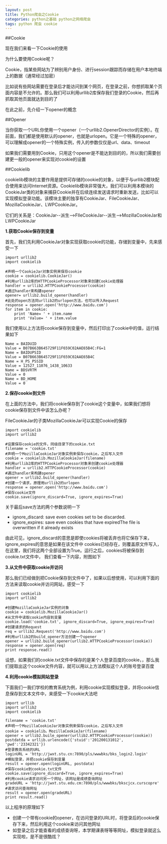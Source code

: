 ```yaml
---
layout: post
title: Python爬虫之Cookie
categories: python之基础 python之网络爬虫
tags: python 爬虫 cookie
---
```


##Cookie

现在我们来看一下Cookie的使用

为什么要使用Cookie呢？

Cookie，指某些网站为了辨别用户身份、进行session跟踪而存储在用户本地终端上的数据（通常经过加密）

比如说有些网站需要在登录后才能访问到某个网页，在登录之前，你想抓取某个页面内容是不允许的。那么我们可以利用urllib2库保存我们登录的Cookie，然后再抓取其他页面就达到目的了

在此之前，先介绍一下opener的概念

##Opener

当你获取一个URL你使用一个opener（一个urllib2.OpenerDirector的实例）。在前面，我们都是使用默认的opener，也就是urlopen。它是一个特殊的opener，可以理解成opener的一个特殊实例，传入的参数仅仅是url、data、timeout

如果我们需要用到Cookie，只用这个opener是不能达到目的的，所以我们需要创建更一般的opener来实现对cookie的设置

##Cookielib

cookielib模块的主要作用是提供可存储的cookie的对象，以便于与urllib2模块配合使用来访问Internet资源。Cookielib模块非常强大，我们可以利用本模块的CookieJar类的对象来捕获Cookie并在后续连续发送请求时重新发送，比如可以实现模拟登录功能。该模块主要的独享有CookieJar、FileCookieJar、MozillaCookieJar、LWPCookieJar。

它们的关系是：CookieJar--派生-->FIleCookieJar--派生-->MozillaCookieJar和LWPCookieJar

**1.获取Cookie保存到变量**

首先，我们先利用CookieJar对象实现获取cookie的功能，存储到变量中，先来感受一下

```
import urllib2
import cookielib

#声明一个CookieJar对象实例来保存cookie
cookie = cookielib.CookieJar()
#利用urllib2库的HTTPCookieProcessor对象来创建Cookie处理器
handler = urllib2.HTTPCookieProcessor(cookie)
#通过handler来构建opener
opener= urllib2.build_opener(handler)
#此处的open方法同urllib2的urlopen方法，也可以传入Request
response = opener.open('http://www.baidu.com')
for item in cookie:
	print 'Name= ' + item.name
	print 'Value= ' + item.value
```

我们使用以上方法将cookie保存到变量中，然后打印出了cookie中的值，运行结果如下

```
Name = BAIDUID
Value = B07B663B645729F11F659C02AAE65B4C:FG=1
Name = BAIDUPSID
Value = B07B663B645729F11F659C02AAE65B4C
Name = H_PS_PSSID
Value = 12527_11076_1438_10633
Name = BDSVRTM
Value = 0
Name = BD_HOME
Value = 0
```

**2.保存cookie到文件**

在上面的方法中，我们将cookie保存到了cookie这个变量中，如果我们想将cookie保存到文件中该怎么办呢？

FileCookieJar的子类MozillaCookieJar可以实现Cookie的保存

```
import cookielib
import urllib2

#设置保存cookie的文件，同级目录下的cookie.txt
filename = 'cookie.txt'
#声明一个MozillaCookieJar对象实例来保存cookie，之后写入文件
cookie = cookielib.MozillaCookieJar(filename)
#利用urllib2库的HTTPCookieProcessor对象来创建cookie处理器
handler = urllib2.HTTPCookieProcessor(cookie)
#通过handler来构建opener
opener = urllib2.build_opener(handler)
#创建一个请求，原理用urllib2的urlopen
response = opener.open('http://www.baidu.com')
#保存cookie文件
cookie.save(ignore_discard=True, ignore_expires=True)
```

关于最后save方法的两个参数说明一下

* ignore_discard: save even cookies set to be discarded. 
* ignore_expires: save even cookies that have expiredThe file is overwritten if it already exists

由此可见，ignore_discard的意思是即使cookies将被丢弃也将它保存下来，ignore_expires的意思是如果在该文件中 cookies已经存在，则覆盖原文件写入，在这里，我们将这两个全部设置为True。运行之后，cookies将被保存到cookie.txt文件中， 我们查看一下内容，附图如下

**3.从文件中获取cookie并访问**

那么我们已经做到把Cookie保存到文件中了，如果以后想使用，可以利用下面的方法来读取cookie并访问网站，感受一下

```
import cookielib
import urllib2

#创建MozillaCookieJar实例的对象
cookie = cookielib.MozillaCookieJar()
#从文件中读取cookie内容到变量
cookie.load('cookie.txt', ignore_discard=True, ignore_expires=True)
#创建请求的Request
req = urllib2.Request('http://www.baidu.com')
#利用urllib2的build_opener方法创建一个opener
opener = urllib2.build_opener(urllib2.HTTPCookieProcessor(cookie))
response = opener.open(req)
print response.read()
```

设想，如果我们的cookie.txt文件中保存的是某个人登录百度的cookie，，那么我们提取出这个cookie文件内容，就可以用以上方法模拟这个人的账号登录百度

**4.利用cookie模拟网站登录**

下面我们一我们学校的教育系统为例，利用cookie实现模拟登录，并将cookie信息保存到文本文件中，来感受一下cookie大法吧

```
import urllib
import urllib2
import cookielib

filename = 'cookie.txt'
#声明一个MozillaCookieJar对象实例来保存cookie，之后写入文件
cookie = cookielib。MozillaCookieJar(filename)
opener = urllib2.buile_opener(urllib2.HTTPCookieProcessor(cookie))
postdatda = urllib.urlencode({'stuid':'201200131012', 'pwd':'23342321'})
#登录教务系统的URL
loginURL = 'http://jwxt.stu.cn:7890/pls/wwwbks/bks_login2.login'
#模拟登录，并把cookie保存到变量
result = opener.open(loginURL, postdata)
#保存cookie到cookie.txt文件
cookie.save(ignore_discard=True, ignore_expires=True)
#利用cookie请求访问另一个网址，该网址是成绩查询网址
gradeURL = 'http://jwxt.stu.edu.cm:7890/pls/wwwbks/bkscjcx.curscopre'
#请求访问查询网址
result = opener.open(gradeURL)
print result.read()
```

以上程序的原理如下

* 创建一个带有cookie的opener，在访问登录的URL时，将登录后的cookie保存下来，然后利用这个cookie来访问其他网址
* 如登录之后才能查看的成绩查询呀，本学期课表呀等等网址，模拟登录就这么实现啦，是不是很酷炫？
